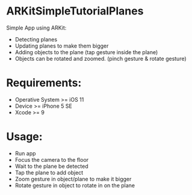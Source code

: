 # ARKitSimpleTutorialPlanes
Simple App using ARKit: 
  - Detecting planes
  - Updating planes to make them bigger
  - Adding objects to the plane (tap gesture inside the plane)
  - Objects can be rotated and zoomed. (pinch gesture & rotate gesture)
  
# Requirements:
  - Operative System >= iOS 11
  - Device >= iPhone 5 SE
  - Xcode >= 9
 
# Usage:
  - Run app
  - Focus the camera to the floor
  - Wait to the plane be detected
  - Tap the plane to add object
  - Zoom gesture in object/plane to make it bigger
  - Rotate gesture in object to rotate in on the plane
